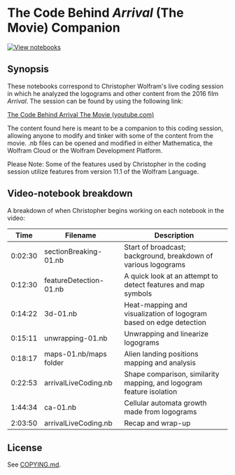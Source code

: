 # The Code Behind *Arrival* (The Movie) Companion

[![View notebooks](https://wolfr.am/Etv7EZ90)](https://wolfr.am/Eu8v8QtQ)

## Synopsis

These notebooks correspond to Christopher Wolfram's live coding session in which he analyzed the logograms and other content from the 2016 film *Arrival*. The session can be found by using the following link:

[The Code Behind Arrival The Movie (youtube.com)](https://youtu.be/r8nTifCIr0c)

The content found here is meant to be a companion to this coding session, allowing anyone to modify and tinker with some of the content from the movie. .nb files can be opened and modified in either Mathematica, the Wolfram Cloud or the Wolfram Development Platform.

Please Note: Some of the features used by Christopher in the coding session utilize features from version 11.1 of the Wolfram Language.

## Video-notebook breakdown

A breakdown of when Christopher begins working on each notebook in the video:

|Time|Filename|Description|
|----|--------|-----------|
|0:02:30|sectionBreaking-01.nb|Start of broadcast; background, breakdown of various logograms|
|0:12:30|featureDetection-01.nb|A quick look at an attempt to detect features and map symbols|
|0:14:22|3d-01.nb|Heat-mapping and visualization of logogram based on edge detection|
|0:15:11|unwrapping-01.nb|Unwrapping and linearize logograms|
|0:18:17|maps-01.nb/maps folder|Alien landing positions mapping and analysis|
|0:22:53|arrivalLiveCoding.nb|Shape comparison, similarity mapping, and logogram feature isolation|
|1:44:34|ca-01.nb|Cellular automata growth made from logograms|
|2:03:50|arrivalLiveCoding.nb|Recap and wrap-up|

## License
See [COPYING.md](COPYING.md).
